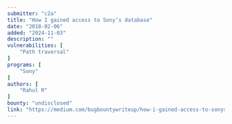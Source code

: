 ```yaml
---
submitter: "c2a"
title: "How I gained access to Sony’s database"
date: "2018-02-06"
added: "2024-11-03"
description: ""
vulnerabilities: [
    "Path traversal"
]
programs: [
    "Sony"
]
authors: [
    "Rahul R"
]
bounty: "undisclosed"
link: "https://medium.com/bugbountywriteup/how-i-gained-access-to-sonys-database-f3ba08d0e035"
---
```




